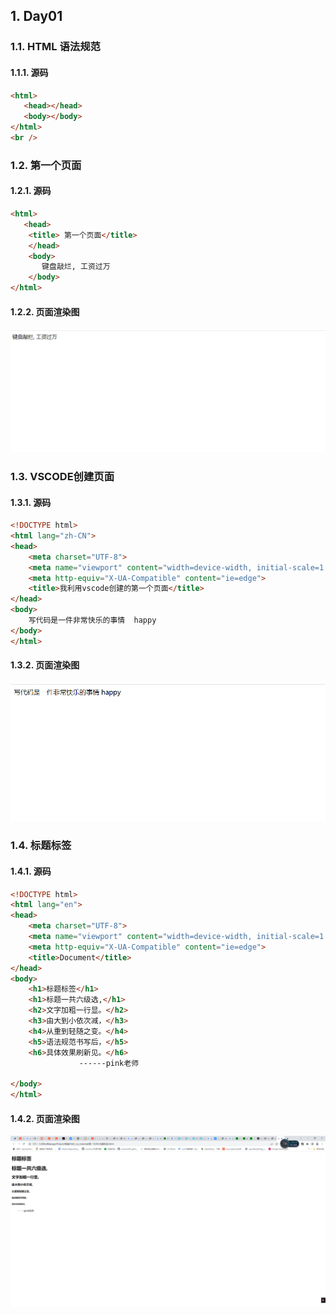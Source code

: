 ## 1. Day01

### 1.1. HTML 语法规范

#### 1.1.1. 源码

```html
<html> 
   <head></head>
   <body></body>
</html>
<br />
```

### 1.2. 第一个页面

#### 1.2.1. 源码

```html
<html>
   <head>
	<title> 第一个页面</title>
    </head>
    <body>
       键盘敲烂, 工资过万
    </body>
</html>
```

#### 1.2.2. 页面渲染图
![1678794068931](image/1678794068931.png)
### 1.3. VSCODE创建页面

#### 1.3.1. 源码

```html
<!DOCTYPE html>
<html lang="zh-CN">
<head>
    <meta charset="UTF-8">
    <meta name="viewport" content="width=device-width, initial-scale=1.0">
    <meta http-equiv="X-UA-Compatible" content="ie=edge">
    <title>我利用vscode创建的第一个页面</title>
</head>
<body>
    写代码是一件非常快乐的事情  happy
</body>
</html>
```

#### 1.3.2. 页面渲染图

![1678794090622](image/1678794090622.png)



### 1.4. 标题标签

#### 1.4.1. 源码

```html
<!DOCTYPE html>
<html lang="en">
<head>
    <meta charset="UTF-8">
    <meta name="viewport" content="width=device-width, initial-scale=1.0">
    <meta http-equiv="X-UA-Compatible" content="ie=edge">
    <title>Document</title>
</head>
<body>
    <h1>标题标签</h1>
    <h1>标题一共六级选,</h1>
    <h2>文字加粗一行显。</h2>
    <h3>由大到小依次减，</h3>
    <h4>从重到轻随之变。</h4>
    <h5>语法规范书写后，</h5>
    <h6>具体效果刷新见。</h6>
    　　        ------pink老师

</body>
</html>
```

#### 1.4.2. 页面渲染图

![1678794303323](image/1678794303323.png)
